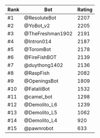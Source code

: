 Rank|Bot|Rating
---|---|---
#1|@ResoluteBot|2207
#2|@YoBot_v2|2205
#3|@TheFreshman1902|2191
#4|@Intron014|2187
#5|@ToromBot|2178
#6|@FireFishBOT|2139
#7|@duythong1402|2136
#8|@RaspFish|2082
#9|@OpeningsBot|1809
#10|@FataliiBot|1532
#11|@camel_bot|1298
#12|@Demolito_L6|1239
#13|@Demolito_L5|1062
#14|@Demolito_L4|920
#15|@pawnrobot|633
